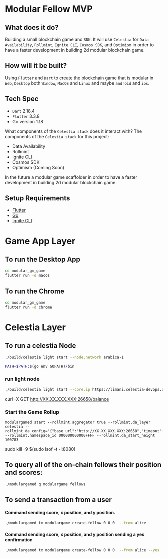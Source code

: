 # Modular Fellow MVP

## What does it do? 
Building a small blockchain game and `SDK`. 
It will use `Celestia` for `Data Availability`, `Rollmint`, `Ignite CLI`, `Cosmos SDK`, and `Optimism` in order to have a faster development in building 2d modular blockchain game. 

## How will it be built?
Using `Flutter` and `Dart` to create the blockchain game that is modular in `Web`, `Desktop` both `Window`, `MacOS` and `Linux` and  maybe `android` and `ios`.  

## Tech Spec

* `Dart` 2.18.4
* `Flutter`  3.3.8
* Go version 1.18

What components of the `Celestia stack` does it interact with?
The components of the `Celestia stack` for this project: 

* Data Availability
* Rollmint
* Ignite CLI
* Cosmos SDK
* Optimism (Coming Soon)

In the future a modular game scaffolder in order to have a faster development in building 2d modular blockchain game.

## Setup Requirements
* [Flutter ](https://docs.flutter.dev/get-started/install) 
* [Go](https://go.dev/dl/)
* [Ignite CLI](https://docs.ignite.com/)

# Game App Layer

## To run the Desktop App 

```bash
cd modular_gm_game
flutter run -d macos
```

## To run the Chrome 
```bash
cd modular_gm_game
flutter run -d chrome
```

# Celestia  Layer

## To run a celestia Node 
```bash
./build/celestia light start --node.network arabica-1
```
```bash
PATH=$PATH:$(go env GOPATH)/bin
```
### run light node
```bash
./build/celestia light start --core.ip https://limani.celestia-devops.dev --core.grpc.port 9090
```

curl -X GET http://XX.XX.XXX.XXX:26658/balance

### Start the Game Rollup

```
modulargamed start --rollmint.aggregator true --rollmint.da_layer celestia --rollmint.da_config='{"base_url":"http://XX.XX.XXX.XXX:26658","timeout":60000000000,"gas_limit":6000000}' --rollmint.namespace_id 000000000000FFFF --rollmint.da_start_height 100783
```

sudo kill -9 $(sudo lsof -t -i:8080)

##  To query all of the on-chain fellows their position and scores:
```bash
./modulargamed q modulargame fellows 
```

## To send a transaction from a user 

#### Command sending  score,   x position, and  y position.
```bash
./modulargamed tx modulargame create-fellow 0 0 0  --from alice 
```
#### Command sending  score,   x position, and  y position sending a yes confirmation
```bash
./modulargamed tx modulargame create-fellow 0 0 0  --from alice --yes 
```

